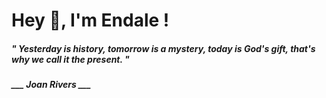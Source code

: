<h1 title="head"> Hey 👋, I'm Endale !</h1>

**<h5><i>" Yesterday is history, tomorrow is a mystery, today is God's gift, that's why we call it the present. "</i></h5>**

*<b>___ Joan Rivers ___</b>*
